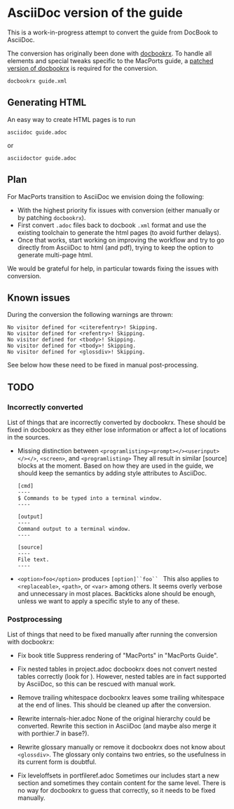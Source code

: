 # AsciiDoc version of the guide

This is a work-in-progress attempt to convert the guide from DocBook to AsciiDoc.

The conversion has originally been done with [docbookrx](https://github.com/asciidoctor/docbookrx).
To handle all elements and special tweaks specific to the MacPorts guide, a [patched version of docbookrx](https://github.com/raimue/docbookrx/tree/macports-guide) is required for the conversion.

    docbookrx guide.xml

## Generating HTML

An easy way to create HTML pages is to run

    asciidoc guide.adoc

or

    asciidoctor guide.adoc

## Plan

For MacPorts transition to AsciiDoc we envision doing the following:

* With the highest priority fix issues with conversion
  (either manually or by patching `docbookrx`).
* First convert `.adoc` files back to docbook `.xml` format and use the
  existing toolchain to generate the html pages (to avoid further delays).
* Once that works, start working on improving the workflow and try to go
  directly from AsciiDoc to html (and pdf), trying to keep the option to
  generate multi-page html.

We would be grateful for help, in particular towards fixing the issues with
conversion.

## Known issues

During the conversion the following warnings are thrown:

    No visitor defined for <citerefentry>! Skipping.
    No visitor defined for <refentry>! Skipping.
    No visitor defined for <tbody>! Skipping.
    No visitor defined for <tbody>! Skipping.
    No visitor defined for <glossdiv>! Skipping.

See below how these need to be fixed in manual post-processing.

## TODO

### Incorrectly converted

List of things that are incorrectly converted by docbookrx. These should be
fixed in docbookrx as they either lose information or affect a lot of
locations in the sources.

* Missing distinction between `<programlisting><prompt></><userinput></></>`, `<screen>`, and `<programlisting>`
  They all result in similar [source] blocks at the moment. Based on how they
  are used in the guide, we should keep the semantics by adding style
  attributes to AsciiDoc.

      [cmd]
      ----
      $ Commands to be typed into a terminal window.
      ----

      [output]
      ----
      Command output to a terminal window.
      ----

      [source]
      ----
      File text.
      ----

* `<option>foo</option>` produces `[option]``foo`` `
  This also applies to `<replaceable>`, `<path>`, or `<var>` among others.
  It seems overly verbose and unnecessary in most places.
  Backticks alone should be enough, unless we want to apply a specific style to
  any of these.

### Postprocessing

List of things that need to be fixed manually after running the conversion
with docbookrx:

* Fix book title
  Suppress rendering of "MacPorts" in "MacPorts Guide".

* Fix nested tables in project.adoc
  docbookrx does not convert nested tables correctly (look for <tbody>).
  However, nested tables are in fact supported by AsciiDoc, so this can be
  rescued with manual work.

* Remove trailing whitespace
  docbookrx leaves some trailing whitespace at the end of lines.
  This should be cleaned up after the conversion.

* Rewrite internals-hier.adoc
  None of the original hierarchy could be converted. Rewrite this section
  in AsciiDoc (and maybe also merge it with porthier.7 in base?).

* Rewrite glossary manually or remove it
  docbookrx does not know about `<glossdiv>`. The glossary only contains
  two entries, so the usefulness in its current form is doubtful.

* Fix leveloffsets in portfileref.adoc
  Sometimes our includes start a new section and sometimes they contain
  content for the same level. There is no way for docbookrx to guess
  that correctly, so it needs to be fixed manually.
